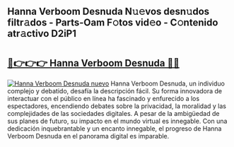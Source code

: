 ## Hanna Verboom Desnuda N𝚞𝚎vos desn𝚞dos filtr𝚊dos - Parts-Oam F𝚘tos vid𝚎o - C𝚘ntenido atr𝚊ctivo D2iP1

# <h2><a href="http://mb3s9d.tromn.icu/?c=Hanna+Verboom+Desnuda">🔗👉👉👉 Hanna Verboom Desnuda 🔗🔗</a></h2>

[![Hanna Verboom Desnuda nuevo](https://i.imgur.com/pEAQMta.gif)](http://mb3s9d.tromn.icu/?c=Hanna+Verboom+Desnuda)
Hanna Verboom Desnuda, un individuo complejo y debatido, desafía la descripción fácil. Su forma innovadora de interactuar con el público en línea ha fascinado y enfurecido a los espectadores, encendiendo debates sobre la privacidad, la moralidad y las complejidades de las sociedades digitales. A pesar de la ambigüedad de sus planes de futuro, su impacto en el mundo virtual es innegable. Con una dedicación inquebrantable y un encanto innegable, el progreso de Hanna Verboom Desnuda en el panorama digital es imparable.
